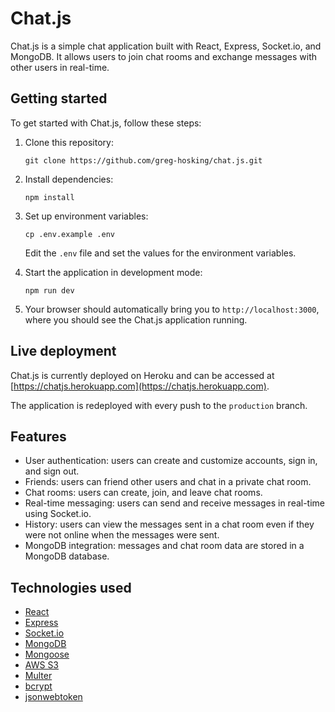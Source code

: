 # Chat.js

Chat.js is a simple chat application built with React, Express, Socket.io, and MongoDB. It allows users to join chat rooms and exchange messages with other users in real-time.

## Getting started

To get started with Chat.js, follow these steps:

1. Clone this repository:

   ```
   git clone https://github.com/greg-hosking/chat.js.git
   ```

2. Install dependencies:

   ```
   npm install
   ```


3. Set up environment variables:

   ```
   cp .env.example .env
   ```

   Edit the `.env` file and set the values for the environment variables.

4. Start the application in development mode:

   ```
   npm run dev
   ```

5. Your browser should automatically bring you to `http://localhost:3000`, where you should see the Chat.js application running.

## Live deployment

Chat.js is currently deployed on Heroku and can be accessed at [https://chatjs.herokuapp.com](https://chatjs.herokuapp.com).

The application is redeployed with every push to the `production` branch. 


## Features

- User authentication: users can create and customize accounts, sign in, and sign out.
- Friends: users can friend other users and chat in a private chat room.
- Chat rooms: users can create, join, and leave chat rooms.
- Real-time messaging: users can send and receive messages in real-time using Socket.io.
- History: users can view the messages sent in a chat room even if they were not online when the messages were sent.
- MongoDB integration: messages and chat room data are stored in a MongoDB database.

## Technologies used

- [React](https://reactjs.org/)
- [Express](https://expressjs.com/)
- [Socket.io](https://socket.io/)
- [MongoDB](https://www.mongodb.com/)
- [Mongoose](https://mongoosejs.com/)
- [AWS S3](https://aws.amazon.com/s3/)
- [Multer](https://github.com/expressjs/multer)
- [bcrypt](https://www.npmjs.com/package/bcrypt)
- [jsonwebtoken](https://www.npmjs.com/package/jsonwebtoken)
